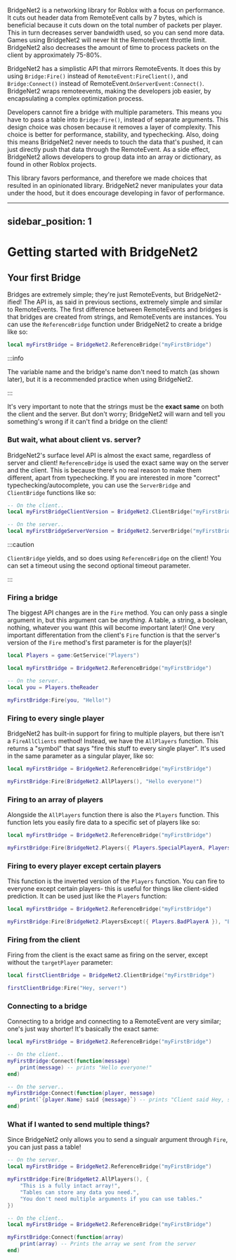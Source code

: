 BridgeNet2 is a networking library for Roblox with a focus on performance. It cuts out header data from RemoteEvent calls by 7 bytes, which is beneficial because it cuts down on the total number of packets per player. This in turn decreases server bandwidth used, so you can send more data. Games using BridgeNet2 will never hit the RemoteEvent throttle limit. BridgeNet2 also decreases the amount of time to process packets on the client by approximately 75-80%.

BridgeNet2 has a simplistic API that mirrors RemoteEvents. It does this by using `Bridge:Fire()` instead of `RemoteEvent:FireClient()`, and `Bridge:Connect()` instead of RemoteEvent.`OnServerEvent:Connect()`. BridgeNet2 wraps remoteevents, making the developers job easier, by encapsulating a complex optimization process.

Developers cannot fire a bridge with multiple parameters. This means you have to pass a table into `Bridge:Fire()`, instead of separate arguments. This design choice was chosen because it removes a layer of complexity. This choice is better for performance, stability, and typechecking. Also, doing this means BridgeNet2 never needs to touch the data that's pushed, it can just directly push that data through the RemoteEvent. As a side effect, BridgeNet2 allows developers to group data into an array or dictionary, as found in other Roblox projects.

This library favors performance, and therefore we made choices that resulted in an opinionated library. BridgeNet2 never manipulates your data under the hood, but it does encourage developing in favor of performance.


---
sidebar_position: 1
---

# Getting started with BridgeNet2

## Your first Bridge
Bridges are extremely simple; they're just RemoteEvents, but BridgeNet2-ified! The API is, as said in previous sections, extremely simple and similar to RemoteEvents. The first difference between RemoteEvents and bridges is that bridges are created from strings, and RemoteEvents are instances. You can use the `ReferenceBridge` function under BridgeNet2 to create a bridge like so:
```lua
local myFirstBridge = BridgeNet2.ReferenceBridge("myFirstBridge")
```

:::info

The variable name and the bridge's name don't need to match (as shown later), but it is a recommended practice when using BridgeNet2.

:::

It's very important to note that the strings must be the **exact same** on both the client and the server. But don't worry; BridgeNet2 will warn and tell you something's wrong if it can't find a bridge on the client!

### But wait, what about client vs. server?
BridgeNet2's surface level API is almost the exact same, regardless of server and client! `ReferenceBridge` is used the exact same way on the server and the client. This is because there's no real reason to make them different, apart from typechecking. If you are interested in more "correct" typechecking/autocomplete, you can use the `ServerBridge` and `ClientBridge` functions like so:
```lua
-- On the client..
local myFirstBridgeClientVersion = BridgeNet2.ClientBridge("myFirstBridge")

-- On the server..
local myFirstBridgeServerVersion = BridgeNet2.ServerBridge("myFirstBridge")
```
:::caution

`ClientBridge` yields, and so does using `ReferenceBridge` on the client! You can set a timeout using the second optional timeout parameter.

:::

### Firing a bridge
The biggest API changes are in the `Fire` method. You can only pass a single argument in, but this argument can be *anything*. A table, a string, a boolean, nothing, whatever you want (this will become important later)! One very important differentation from the client's `Fire` function is that the server's version of the `Fire` method's first parameter is for the player(s)!
```lua
local Players = game:GetService("Players")

local myFirstBridge = BridgeNet2.ReferenceBridge("myFirstBridge")

-- On the server..
local you = Players.theReader

myFirstBridge:Fire(you, "Hello!")
```

### Firing to every single player
BridgeNet2 has built-in support for firing to multiple players, but there isn't a `FireAllClients` method! Instead, we have the `AllPlayers` function. This returns a "symbol" that says "fire this stuff to every single player". It's used in the same parameter as a singular player, like so:
```lua
local myFirstBridge = BridgeNet2.ReferenceBridge("myFirstBridge")

myFirstBridge:Fire(BridgeNet2.AllPlayers(), "Hello everyone!")
```

### Firing to an array of players
Alongside the `AllPlayers` function there is also the `Players` function. This function lets you easily fire data to a specific set of players like so:
```lua
local myFirstBridge = BridgeNet2.ReferenceBridge("myFirstBridge")

myFirstBridge:Fire(BridgeNet2.Players({ Players.SpecialPlayerA, Players.SpecialPlayerB }), "Hello special players! Only you get to see this.")
```

### Firing to every player except certain players
This function is the inverted version of the `Players` function. You can fire to everyone except certain players- this is useful for things like client-sided prediction. It can be used just like the `Players` function:
```lua
local myFirstBridge = BridgeNet2.ReferenceBridge("myFirstBridge")

myFirstBridge:Fire(BridgeNet2.PlayersExcept({ Players.BadPlayerA }), "Everyone except BadPlayerA gets this!")
```

### Firing from the client
Firing from the client is the exact same as firing on the server, except without the `targetPlayer` parameter:
```lua
local firstClientBridge = BridgeNet2.ClientBridge("myFirstBridge")

firstClientBridge:Fire("Hey, server!")
```

### Connecting to a bridge
Connecting to a bridge and connecting to a RemoteEvent are very similar; one's just way shorter! It's basically the exact same:
```lua
local myFirstBridge = BridgeNet2.ReferenceBridge("myFirstBridge")

-- On the client..
myFirstBridge:Connect(function(message)
	print(message) -- prints "Hello everyone!"
end)

-- On the server..
myFirstBridge:Connect(function(player, message)
	print(`{player.Name} said {message}`) -- prints "Client said Hey, server!"
end)
```

### What if I wanted to send multiple things?
Since BridgeNet2 only allows you to send a singualr argument through `Fire`, you can just pass a table!
```lua
-- On the server..
local myFirstBridge = BridgeNet2.ReferenceBridge("myFirstBridge")

myFirstBridge:Fire(BridgeNet2.AllPlayers(), {
	"This is a fully intact array!",
	"Tables can store any data you need.",
	"You don't need multiple arguments if you can use tables."
})
```
```lua
-- On the client..
local myFirstBridge = BridgeNet2.ReferenceBridge("myFirstBridge")

myFirstBridge:Connect(function(array)
	print(array) -- Prints the array we sent from the server
end)
```